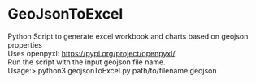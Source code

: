 # GeoJsonToExcel
Python Script to generate excel workbook and charts based on geojson properties  
Uses openpyxl: https://pypi.org/project/openpyxl/.   
Run the script with the input geojson file name.  
Usage:> python3 geojsonToExcel.py path/to/filename.geojson


